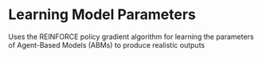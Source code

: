 # Learning Model Parameters
Uses the REINFORCE policy gradient algorithm for learning the parameters of Agent-Based Models (ABMs) to produce realistic outputs 
